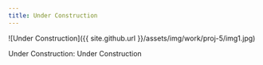 ```yaml
---
title: Under Construction
---
```


![Under Construction]({{ site.github.url }}/assets/img/work/proj-5/img1.jpg)

Under Construction: Under Construction 
